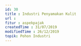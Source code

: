 ```yaml
---
id: 30
title : Industri Penyamakan Kulit
url :
fitur : aspekpajak
createdTime : 31/07/2019
modifiedTime : 26/12/2019
topik: Pohon Industri
---
```

